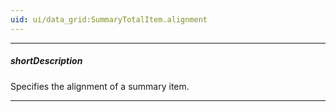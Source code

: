 ```yaml
---
uid: ui/data_grid:SummaryTotalItem.alignment
---
```

---
##### shortDescription
Specifies the alignment of a summary item.

---
<!--
The default alignment of a summary item depends on the [type of data](/api-reference/_hidden/GridBaseColumn/dataType.md '/Documentation/ApiReference/UI_Components/dxDataGrid/Configuration/columns/#dataType') that is held by the column that displays this item. The following table illustrates the dependency between the default alignment and the column data type.

&lt;table class="dx-table"&gt;
  &lt;tr&gt;
    &lt;th&gt;dataType&lt;/th&gt;
    &lt;th&gt;alignment&lt;/th&gt;
  &lt;/tr&gt;
  &lt;tr&gt;
    &lt;td&gt;&lt;i&gt;'number'&lt;/i&gt;&lt;/td&gt;
    &lt;td&gt;&lt;i&gt;'right'&lt;/i&gt;&lt;/td&gt;
  &lt;/tr&gt;
  &lt;tr&gt;
    &lt;td&gt;&lt;i&gt;'boolean'&lt;/i&gt;&lt;/td&gt;
    &lt;td&gt;&lt;i&gt;'center'&lt;/i&gt;&lt;/td&gt;
  &lt;/tr&gt;
  &lt;tr&gt;
    &lt;td&gt;&lt;i&gt;'string'&lt;/i&gt;&lt;/td&gt;
    &lt;td&gt;&lt;i&gt;'left'&lt;/i&gt;&lt;/td&gt;
  &lt;/tr&gt;
  &lt;tr&gt;
    &lt;td&gt;&lt;i&gt;'date'&lt;/i&gt;&lt;/td&gt;
    &lt;td&gt;&lt;i&gt;'left'&lt;/i&gt;&lt;/td&gt;
  &lt;/tr&gt;
  &lt;tr&gt;
    &lt;td&gt;&lt;i&gt;'datetime'&lt;/i&gt;&lt;/td&gt;
    &lt;td&gt;&lt;i&gt;'left'&lt;/i&gt;&lt;/td&gt;
  &lt;/tr&gt;
  &lt;tr&gt;
    &lt;td&gt;&lt;i&gt;'guid'&lt;/i&gt;&lt;/td&gt;
    &lt;td&gt;&lt;i&gt;'left'&lt;/i&gt;&lt;/td&gt;
  &lt;/tr&gt;
&lt;/table&gt;

#####See Also#####
- [Total Summary - Alignment and Location](/concepts/05%20UI%20Components/DataGrid/65%20Summaries/10%20Total%20Summary/10%20Alignment%20and%20Location.md '/Documentation/Guide/UI_Components/DataGrid/Summaries/Total_Summary/#Alignment_and_Location')
-->